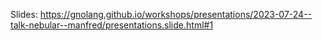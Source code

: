 Slides: https://gnolang.github.io/workshops/presentations/2023-07-24--talk-nebular--manfred/presentations.slide.html#1
